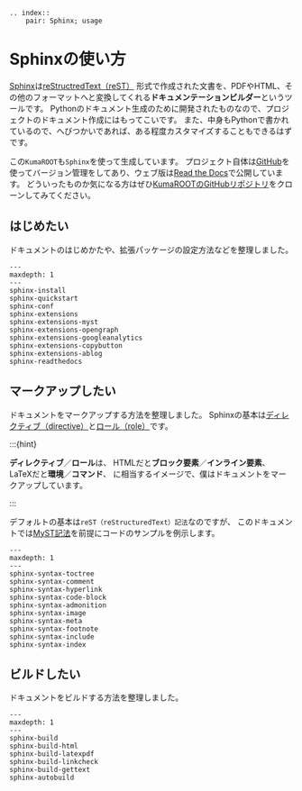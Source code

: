 ```{eval-rst}
.. index::
    pair: Sphinx; usage
```

# Sphinxの使い方

[Sphinx](https://www.sphinx-doc.org/ja/master/)は[reStructredText（reST）](https://www.sphinx-doc.org/ja/master/usage/restructuredtext/basics.html) 形式で作成された文書を、PDFやHTML、その他のフォーマットへと変換してくれる**ドキュメンテーションビルダー**というツールです。
Pythonのドキュメント生成のために開発されたものなので、プロジェクトのドキュメント作成にはもってこいです。
また、中身もPythonで書かれているので、へびつかいであれば、ある程度カスタマイズすることもできるはずです。

この``KumaROOT``も``Sphinx``を使って生成しています。
プロジェクト自体は[GitHub](https://github.com/shotakaha/kumaroot/)を使ってバージョン管理をしてあり、ウェブ版は[Read the Docs](https://kumaroot.readthedocs.io/ja/latest/)で公開しています。
どういったものか気になる方はぜひ[KumaROOTのGitHubリポジトリ](https://github.com/shotakaha/kumaroot)をクローンしてみてください。

## はじめたい

ドキュメントのはじめかたや、拡張パッケージの設定方法などを整理しました。

```{toctree}
---
maxdepth: 1
---
sphinx-install
sphinx-quickstart
sphinx-conf
sphinx-extensions
sphinx-extensions-myst
sphinx-extensions-opengraph
sphinx-extensions-googleanalytics
sphinx-extensions-copybutton
sphinx-extensions-ablog
sphinx-readthedocs
```

## マークアップしたい

ドキュメントをマークアップする方法を整理しました。
Sphinxの基本は[ディレクティブ（directive）](https://www.sphinx-doc.org/ja/master/usage/restructuredtext/directives.html)と[ロール（role）](https://www.sphinx-doc.org/ja/master/usage/restructuredtext/roles.html)です。

:::{hint}

**ディレクティブ**／**ロール**は、
HTMLだと**ブロック要素**／**インライン要素**、
LaTeXだと**環境**／**コマンド**、
に相当するイメージで、僕はドキュメントをマークアップしています。

:::

デフォルトの基本は``reST（reStructuredText）記法``なのですが、
このドキュメントでは[MyST記法](https://myst-parser.readthedocs.io/en/latest)を前提にコードのサンプルを例示します。

```{toctree}
---
maxdepth: 1
---
sphinx-syntax-toctree
sphinx-syntax-comment
sphinx-syntax-hyperlink
sphinx-syntax-code-block
sphinx-syntax-admonition
sphinx-syntax-image
sphinx-syntax-meta
sphinx-syntax-footnote
sphinx-syntax-include
sphinx-syntax-index
```

## ビルドしたい

ドキュメントをビルドする方法を整理しました。

```{toctree}
---
maxdepth: 1
---
sphinx-build
sphinx-build-html
sphinx-build-latexpdf
sphinx-build-linkcheck
sphinx-build-gettext
sphinx-autobuild
```
